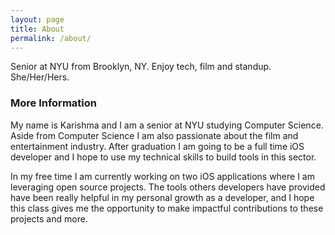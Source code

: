 ```yaml
---
layout: page
title: About
permalink: /about/
---
```


Senior at NYU from Brooklyn, NY. Enjoy tech, film and standup. She/Her/Hers.

### More Information

My name is Karishma and I am a senior at NYU studying Computer Science. Aside from Computer Science I am also passionate about the film and entertainment industry. After graduation I am going to be a full time iOS developer and I hope to use my technical skills to build tools in this sector. 

In my free time I am currently working on two iOS applications where I am leveraging open source projects. The tools others developers have provided have been really helpful in my personal growth as a developer, and I hope this class gives me the opportunity to make impactful contributions to these projects and more.  

